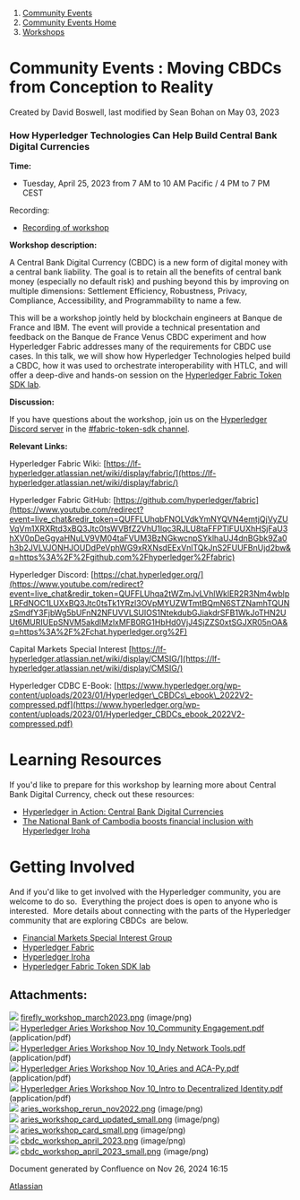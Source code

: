 1. [Community Events](index.html)
2. [Community Events Home](Community-Events-Home_21790731.html)
3. [Workshops](Workshops_21790888.html)

# Community Events : Moving CBDCs from Conception to Reality

Created by David Boswell, last modified by Sean Bohan on May 03, 2023

### **How Hyperledger Technologies Can Help Build Central Bank Digital Currencies**

**Time:**

- Tuesday, April 25, 2023 from 7 AM to 10 AM Pacific / 4 PM to 7 PM CEST

Recording:

- [Recording of workshop](https://www.youtube.com/watch?v=FEFSV47Rr2M)

**Workshop description:**

A Central Bank Digital Currency (CBDC) is a new form of digital money with a central bank liability. The goal is to retain all the benefits of central bank money (especially no default risk) and pushing beyond this by improving on multiple dimensions: Settlement Efficiency, Robustness, Privacy, Compliance, Accessibility, and Programmability to name a few.

This will be a workshop jointly held by blockchain engineers at Banque de France and IBM. The event will provide a technical presentation and feedback on the Banque de France Venus CBDC experiment and how Hyperledger Fabric addresses many of the requirements for CBDC use cases. In this talk, we will show how Hyperledger Technologies helped build a CBDC, how it was used to orchestrate interoperability with HTLC, and will offer a deep-dive and hands-on session on the [Hyperledger Fabric Token SDK lab](https://labs.hyperledger.org/labs/fabric-token-sdk.html).

**Discussion:**

If you have questions about the workshop, join us on the [Hyperledger Discord server](https://chat.hyperledger.org/) in the [#fabric-token-sdk channel](https://discord.com/channels/905194001349627914/945691840110272522).

**Relevant Links:**

Hyperledger Fabric Wiki: [https://lf-hyperledger.atlassian.net/wiki/display/fabric/](https://lf-hyperledger.atlassian.net/wiki/display/fabric/)

Hyperledger Fabric GitHub: [https://github.com/hyperledger/fabric](https://www.youtube.com/redirect?event=live_chat&redir_token=QUFFLUhqbFNOLVdkYmNYQVN4emtjQjVyZUVqVm1XRXRtd3xBQ3Jtc0tsWVBfZ2VhU1lqc3RJLU8taFFPTlFUUXhHSjFaU3hXV0pDeGgyaHNuLV9VM04taFVUM3BzNGkwcnpSYklhaUJ4dnBGbk9Za0h3b2JVLVJONHJOUDdPeVphWG9xRXNsdEExVnlTQkJnS2FUUFBnUjd2bw&q=https%3A%2F%2Fgithub.com%2Fhyperledger%2Ffabric)

Hyperledger Discord: [https://chat.hyperledger.org/](https://www.youtube.com/redirect?event=live_chat&redir_token=QUFFLUhqa2tWZmJvLVhlWklER2R3Nm4wblpLRFdNOC1LUXxBQ3Jtc0tsTk1YRzl3OVpMYUZWTmtBQmN6STZNamhTQUNzSmdfY3FjbWg5bUFnN2NFUVVLSUlOS1NtekdubGJiakdrSFB1WkJoTHN2UUt6MURIUEpSNVM5akdlMzlxMFB0RG1HbHd0VjJ4SjZZS0xtSGJXR05nOA&q=https%3A%2F%2Fchat.hyperledger.org%2F)

Capital Markets Special Interest [https://lf-hyperledger.atlassian.net/wiki/display/CMSIG/](https://lf-hyperledger.atlassian.net/wiki/display/CMSIG/)

Hyperledger CDBC E-Book: [https://www.hyperledger.org/wp-content/uploads/2023/01/Hyperledger\_CBDCs\_ebook\_2022V2-compressed.pdf](https://www.hyperledger.org/wp-content/uploads/2023/01/Hyperledger_CBDCs_ebook_2022V2-compressed.pdf)

# Learning Resources

If you'd like to prepare for this workshop by learning more about Central Bank Digital Currency, check out these resources:

- [Hyperledger in Action: Central Bank Digital Currencies](https://project.linuxfoundation.org/hyperledger-cbdcs)
- [The National Bank of Cambodia boosts financial inclusion with Hyperledger Iroha](https://www.hyperledger.org/learn/publications/soramitsu-case-study)

# Getting Involved

And if you'd like to get involved with the Hyperledger community, you are welcome to do so.  Everything the project does is open to anyone who is interested.  More details about connecting with the parts of the Hyperledger community that are exploring CBDCs  are below.

- [Financial Markets Special Interest Group](https://lf-hyperledger.atlassian.net/wiki/display/CMSIG/Financial+Markets+SIG)
- [Hyperledger Fabric](https://lf-hyperledger.atlassian.net/wiki/display/fabric//Hyperledger+Fabric)
- [Hyperledger Iroha](https://lf-hyperledger.atlassian.net/wiki/display/iroha/Hyperledger+Iroha)
- [Hyperledger Fabric Token SDK lab](https://labs.hyperledger.org/labs/fabric-token-sdk.html)

## Attachments:

![](images/icons/bullet_blue.gif) [firefly\_workshop\_march2023.png](attachments/21790908/21793788.png) (image/png)  
![](images/icons/bullet_blue.gif) [Hyperledger Aries Workshop Nov 10\_Community Engagement.pdf](attachments/21790908/21793789.pdf) (application/pdf)  
![](images/icons/bullet_blue.gif) [Hyperledger Aries Workshop Nov 10\_Indy Network Tools.pdf](attachments/21790908/21793790.pdf) (application/pdf)  
![](images/icons/bullet_blue.gif) [Hyperledger Aries Workshop Nov 10\_Aries and ACA-Py.pdf](attachments/21790908/21793791.pdf) (application/pdf)  
![](images/icons/bullet_blue.gif) [Hyperledger Aries Workshop Nov 10\_Intro to Decentralized Identity.pdf](attachments/21790908/21793792.pdf) (application/pdf)  
![](images/icons/bullet_blue.gif) [aries\_workshop\_rerun\_nov2022.png](attachments/21790908/21793793.png) (image/png)  
![](images/icons/bullet_blue.gif) [aries\_workshop\_card\_updated\_small.png](attachments/21790908/21793794.png) (image/png)  
![](images/icons/bullet_blue.gif) [aries\_workshop\_card\_small.png](attachments/21790908/21793795.png) (image/png)  
![](images/icons/bullet_blue.gif) [cbdc\_workshop\_april\_2023.png](attachments/21790908/21793796.png) (image/png)  
![](images/icons/bullet_blue.gif) [cbdc\_workshop\_april\_2023\_small.png](attachments/21790908/21793797.png) (image/png)

Document generated by Confluence on Nov 26, 2024 16:15

[Atlassian](http://www.atlassian.com/)
